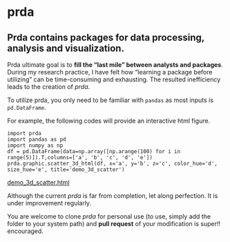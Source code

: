 # prda

## Prda contains packages for data processing, analysis and visualization.

Prda ultimate goal is to **fill the “last mile” between analysts and packages**. During my research practice, I have felt how “learning a package before utilizing” can be time-consuming and exhausting. The resulted inefficiency leads to the creation of *prda*.

To utilize prda, you only need to be familiar with `pandas` as most inputs is `pd.DataFrame`.

For example, the following codes will provide an interactive html figure.

```other
import prda
import pandas as pd
import numpy as np
df = pd.DataFrame(data=np.array([np.arange(100) for i in range(5)]).T,columns=['a', 'b', 'c', 'd', 'e'])
prda.graphic.scatter_3d_html(df, x='a', y='b', z='c', color_hue='d', size_hue='e', title='demo_3d_scatter')
```

[demo_3d_scatter.html](https://res.craft.do/user/full/5c4db410-b4e7-c66b-4069-b35740ab0329/doc/E1EE1C20-1BDD-47E0-9B2D-3AA3212F2C3D/F39EBB0D-6597-4D3E-9667-A8514131B51B_2/LK7QIqFxDhOeZDvRbI3ZbS38hwIsk8tx1bN920mxLx0z/demo_3d_scatter.html)

Although the current *prda* is far from completion, let along perfection. It is under improvement regularly.

You are welcome to clone *prda* for personal use (to use, simply add the folder to your system path) and **pull request** of your modification is super!! encouraged.

